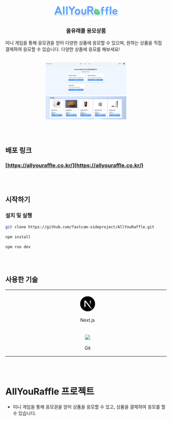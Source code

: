 <br/>

<div align="center">
  <img src="./public/image/logo/logo_title.png" width="200px" />
</div>

<h3 align="center">
    올유래플 응모상품
</h3>
<p align="center">

미니 게임을 통해 응모권을 얻어 다양한 상품에 응모할 수 있으며, 원하는 상품을 직접 결제하여 응모할 수 있습니다.
다양한 상품에 응모를 해보세요!

</p>

<br/>
<div align="center">
  <img src="./public/image/docs/home_main.png" width="50%" />
  <img src="./public/image/docs/popular_item.png" width="50%" />
</div>

<br/><br />

## 배포 링크

### [https://allyouraffle.co.kr/](https://allyouraffle.co.kr/)

<br/><br/>

## 시작하기

### 설치 및 실행

```bash
git clone https://github.com/fastcam-sideproject/AllYouRaffle.git
```

```bash
npm install
```

```bash
npm run dev
```

<br/><br/>

## 사용한 기술

<table>
  <tbody>
    <tr>
     <td align="center" valign="middle">
        <div>
          <img src="https://upload.wikimedia.org/wikipedia/commons/c/ca/1x1.png" width="500" height="1" />
          <img width="50" src="./public/image/logo/nextjs.png" />
          <p align="center">
            Next.js
          </p>
        </div>
      </td>
      <td align="center" valign="middle">
        <div>
          <img src="https://upload.wikimedia.org/wikipedia/commons/c/ca/1x1.png" width="500" height="1" />
          <img width="50" src="https://upload.wikimedia.org/wikipedia/commons/thumb/4/4c/Typescript_logo_2020.svg/640px-Typescript_logo_2020.svg.png" />
          <p align="center">
            TypeScript
          <p>
        </div>
      </td>
      <td align="center" valign="middle">
        <div>
          <img src="https://upload.wikimedia.org/wikipedia/commons/c/ca/1x1.png" width="500" height="1" />
          <img width="50" src="./public/image/logo/webpack.png" />
          <p align="center">
            Webpack
          </P>
        </div>
      </td>
      <td align="center" valign="middle">
        <div>
          <img src="https://upload.wikimedia.org/wikipedia/commons/c/ca/1x1.png" width="500" height="1" />
          <img width="40" src="./public/image/logo/tailwindcss.png" />
          <p align="center">
            TailwindCSS
          </p>
        </div>
      </td>
      <td align="center" valign="middle">
        <div>
          <img src="https://upload.wikimedia.org/wikipedia/commons/c/ca/1x1.png" width="500" height="1" />
          <img width="70" src="./public/image/logo/zustand.png" />
          <p align="center">
            Zustand
          </p>
        </div>
      </td>
    </tr>
    <tr>
      <td align="center" valign="middle">
        <div>
          <img src="https://upload.wikimedia.org/wikipedia/commons/c/ca/1x1.png" width="500" height="1" />
          <img width="50" src="https://upload.wikimedia.org/wikipedia/commons/thumb/c/c2/GitHub_Invertocat_Logo.svg/640px-GitHub_Invertocat_Logo.svg.png" />
          <p align="center">
            Git
          </p>
        </div>
      </td>
      <td align="center" valign="middle">
        <div>
          <img src="https://upload.wikimedia.org/wikipedia/commons/c/ca/1x1.png" width="500" height="1" />
          <img width="50" src="https://emojiisland.com/cdn/shop/products/Dog_Emoji_large.png?v=1571606065" />
          <p align="center">
            Husky
          </p>
        </div>
      </td>
      <td align="center" valign="middle">
        <div>
          <img src="https://upload.wikimedia.org/wikipedia/commons/c/ca/1x1.png" width="500" height="1" />
          <img width="50" src="https://upload.wikimedia.org/wikipedia/commons/thumb/e/e3/ESLint_logo.svg/256px-ESLint_logo.svg.png" />
          <p align="center">
            Eslint
          </p>
        </div>
      </td>
      <td align="center" valign="middle">
        <div>
          <img src="https://upload.wikimedia.org/wikipedia/commons/c/ca/1x1.png" width="500" height="1" />
          <img width="50" src="https://prettier.io/icon.png" />
          <p align="center">
            Prettier
          </p>
        </div>
      </td>
    </tr>
  </tbody>
</table>

<br/><br/>

# AllYouRaffle 프로젝트

- 미니 게임을 통해 응모권을 얻어 상품을 응모할 수 있고, 상품을 결제하여 응모를 할 수 있습니다.
